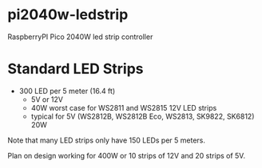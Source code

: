 # pi2040w-ledstrip
RaspberryPI Pico 2040W led strip controller

# Standard LED Strips

- 300 LED per 5 meter (16.4 ft)
  + 5V or 12V
  + 40W worst case for WS2811 and WS2815 12V LED strips
  + typical for 5V (WS2812B, WS2812B Eco, WS2813, SK9822, SK6812) 20W

Note that many LED strips only have 150 LEDs per 5 meters.

Plan on design working for 400W or 10 strips of 12V and 20 strips of 5V.
